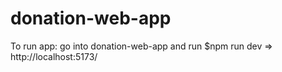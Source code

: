 # donation-web-app
To run app: go into donation-web-app and run $npm run dev => http://localhost:5173/
